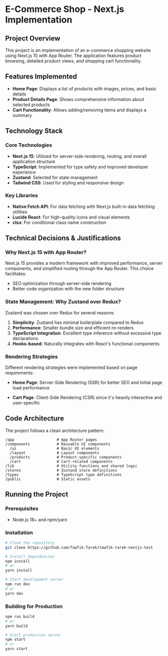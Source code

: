 # E-Commerce Shop - Next.js Implementation

## Project Overview

This project is an implementation of an e-commerce shopping website using Next.js 15 with App Router. The application features product browsing, detailed product views, and shopping cart functionality.

## Features Implemented

- **Home Page**: Displays a list of products with images, prices, and basic details
- **Product Details Page**: Shows comprehensive information about selected products
- **Cart Functionality**: Allows adding/removing items and displays a summary

## Technology Stack

### Core Technologies

- **Next.js 15**: Utilized for server-side rendering, routing, and overall application structure
- **TypeScript**: Implemented for type safety and improved developer experience
- **Zustand**: Selected for state management
- **Tailwind CSS**: Used for styling and responsive design

### Key Libraries

- **Native Fetch API**: For data fetching with Next.js built-in data fetching utilities
- **Lucide React**: For high-quality icons and visual elements
- **clsx**: For conditional class name construction

## Technical Decisions & Justifications

### Why Next.js 15 with App Router?

Next.js 15 provides a modern framework with improved performance, server components, and simplified routing through the App Router. This choice facilitates:

- SEO optimization through server-side rendering
- Better code organization with the new folder structure

### State Management: Why Zustand over Redux?

Zustand was chosen over Redux for several reasons:

1. **Simplicity**: Zustand has minimal boilerplate compared to Redux
2. **Performance**: Smaller bundle size and efficient re-renders
3. **TypeScript Integration**: Excellent type inference without excessive type declarations
4. **Hooks-based**: Naturally integrates with React's functional components

### Rendering Strategies

Different rendering strategies were implemented based on page requirements:

- **Home Page**: Server-Side Rendering (SSR) for better SEO and initial page load performance

- **Cart Page**: Client-Side Rendering (CSR) since it's heavily interactive and user-specific

## Code Architecture

The project follows a clean architecture pattern:

```
/app                   # App Router pages
/components            # Reusable UI components
  /ui                  # Basic UI elements
  /layout              # Layout components
  /products            # Product-specific components
  /cart                # Cart-related components
/lib                   # Utility functions and shared logic
/stores                # Zustand store definitions
/types                 # TypeScript type definitions
/public                # Static assets
```

## Running the Project

### Prerequisites

- Node.js 18+ and npm/yarn

### Installation

```bash
# Clone the repository
git clone https://github.com/Tawfik-Tarek/tawfik-tarek-nextjs-test

# Install dependencies
npm install
# or
yarn install

# Start development server
npm run dev
# or
yarn dev
```

### Building for Production

```bash
npm run build
# or
yarn build

# Start production server
npm start
# or
yarn start
```
